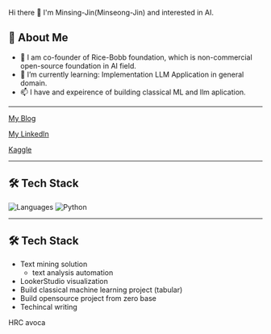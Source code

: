 Hi there 👋 I'm Minsing-Jin(Minseong-Jin) and interested in AI.

## 🚀 About Me

- 🍚 I am co-founder of Rice-Bobb foundation, which is non-commercial open-source foundation in AI field.
- 🌱 I’m currently learning: Implementation LLM Application in general domain.
- 📫 I have and expeirence of building classical ML and llm aplication.

-------

[My Blog](https://velog.io/@minsing-jin)<br>

[My LinkedIn](https://www.linkedin.com/in/minseong-jin-8b4423288/)<br>

[Kaggle](https://www.kaggle.com/minsingjinkinghee)

-------

## 🛠️ Tech Stack
![Languages](https://skillicons.dev/icons?i=python,cpp,clion,react,html,css,tailwind,git,github,linux)
![Python](https://img.shields.io/badge/Python-3776AB?style=for-the-badge&logo=python&logoColor=white)


-----------
## 🛠️ Tech Stack
- Text mining solution
  - text analysis automation
- LookerStudio visualization
- Build classical machine learning project (tabular)
- Build opensource project from zero base
- Techincal writing


HRC avoca

